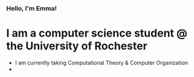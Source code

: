 ### Hello, I'm Emma!

# I am a computer science student @ the University of Rochester
- I am currently taking Computational Theory & Computer Organization
- 
